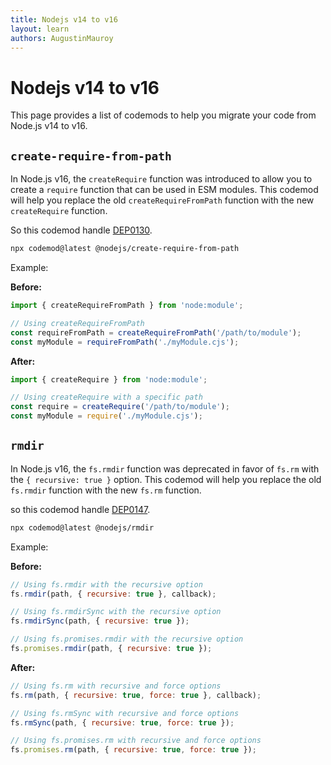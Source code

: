 ```yaml
---
title: Nodejs v14 to v16
layout: learn
authors: AugustinMauroy
---
```


# Nodejs v14 to v16

This page provides a list of codemods to help you migrate your code from Node.js v14 to v16.

## `create-require-from-path`

In Node.js v16, the `createRequire` function was introduced to allow you to create a `require` function that can be used in ESM modules. This codemod will help you replace the old `createRequireFromPath` function with the new `createRequire` function.

So this codemod handle [DEP0130](https://nodejs.org/api/deprecations.html#DEP0130).

```bash
npx codemod@latest @nodejs/create-require-from-path
```

Example:

**Before:**

```js
import { createRequireFromPath } from 'node:module';

// Using createRequireFromPath
const requireFromPath = createRequireFromPath('/path/to/module');
const myModule = requireFromPath('./myModule.cjs');
```

**After:**

```js
import { createRequire } from 'node:module';

// Using createRequire with a specific path
const require = createRequire('/path/to/module');
const myModule = require('./myModule.cjs');
```

## `rmdir`

In Node.js v16, the `fs.rmdir` function was deprecated in favor of `fs.rm` with the `{ recursive: true }` option. This codemod will help you replace the old `fs.rmdir` function with the new `fs.rm` function.

so this codemod handle [DEP0147](https://nodejs.org/api/deprecations.html#DEP0147).

```bash
npx codemod@latest @nodejs/rmdir
```

Example:

**Before:**

```js
// Using fs.rmdir with the recursive option
fs.rmdir(path, { recursive: true }, callback);

// Using fs.rmdirSync with the recursive option
fs.rmdirSync(path, { recursive: true });

// Using fs.promises.rmdir with the recursive option
fs.promises.rmdir(path, { recursive: true });
```

**After:**

```js
// Using fs.rm with recursive and force options
fs.rm(path, { recursive: true, force: true }, callback);

// Using fs.rmSync with recursive and force options
fs.rmSync(path, { recursive: true, force: true });

// Using fs.promises.rm with recursive and force options
fs.promises.rm(path, { recursive: true, force: true });
```
